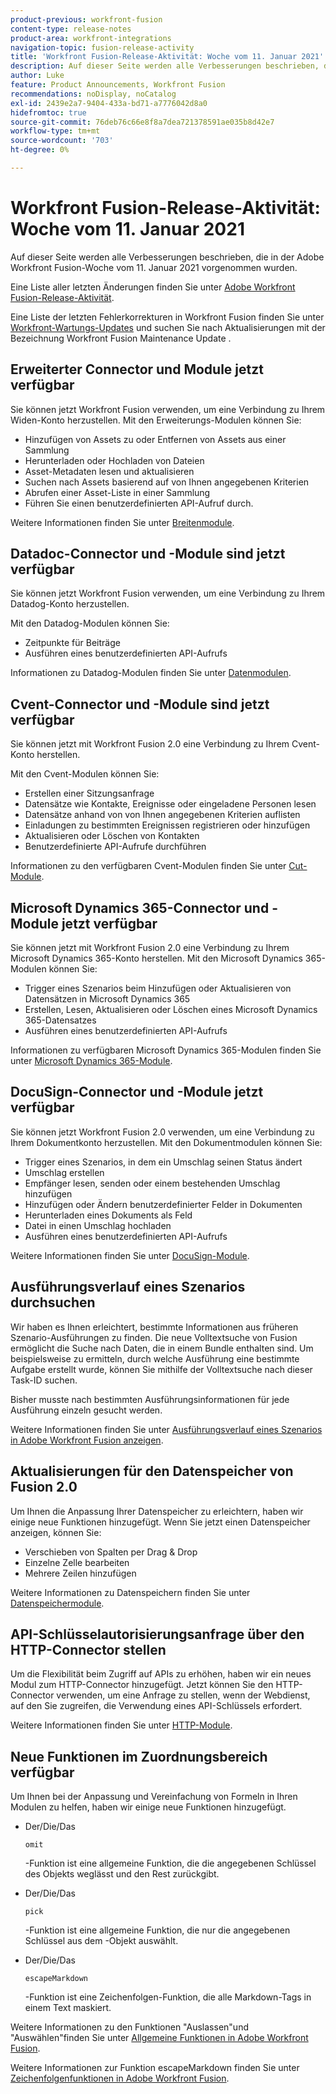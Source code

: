 ```yaml
---
product-previous: workfront-fusion
content-type: release-notes
product-area: workfront-integrations
navigation-topic: fusion-release-activity
title: 'Workfront Fusion-Release-Aktivität: Woche vom 11. Januar 2021'
description: Auf dieser Seite werden alle Verbesserungen beschrieben, die in der Adobe Workfront Fusion-Woche vom 11. Januar 2021 vorgenommen wurden.
author: Luke
feature: Product Announcements, Workfront Fusion
recommendations: noDisplay, noCatalog
exl-id: 2439e2a7-9404-433a-bd71-a7776042d8a0
hidefromtoc: true
source-git-commit: 76deb76c66e8f8a7dea721378591ae035b8d42e7
workflow-type: tm+mt
source-wordcount: '703'
ht-degree: 0%

---
```


# Workfront Fusion-Release-Aktivität: Woche vom 11. Januar 2021

Auf dieser Seite werden alle Verbesserungen beschrieben, die in der Adobe Workfront Fusion-Woche vom 11. Januar 2021 vorgenommen wurden.

Eine Liste aller letzten Änderungen finden Sie unter [Adobe Workfront Fusion-Release-Aktivität](../../../product-announcements/product-releases/fusion-release-activity/fusion-release-activity.md).

Eine Liste der letzten Fehlerkorrekturen in Workfront Fusion finden Sie unter [Workfront-Wartungs-Updates](https://experienceleague.adobe.com/docs/workfront-known-issues/releases/current-updates.html) und suchen Sie nach Aktualisierungen mit der Bezeichnung Workfront Fusion Maintenance Update .

## Erweiterter Connector und Module jetzt verfügbar

Sie können jetzt Workfront Fusion verwenden, um eine Verbindung zu Ihrem Widen-Konto herzustellen. Mit den Erweiterungs-Modulen können Sie:

* Hinzufügen von Assets zu oder Entfernen von Assets aus einer Sammlung
* Herunterladen oder Hochladen von Dateien
* Asset-Metadaten lesen und aktualisieren
* Suchen nach Assets basierend auf von Ihnen angegebenen Kriterien
* Abrufen einer Asset-Liste in einer Sammlung
* Führen Sie einen benutzerdefinierten API-Aufruf durch.

Weitere Informationen finden Sie unter [Breitenmodule](../../../workfront-fusion/apps-and-their-modules/widen-modules.md).

## Datadoc-Connector und -Module sind jetzt verfügbar

Sie können jetzt Workfront Fusion verwenden, um eine Verbindung zu Ihrem Datadog-Konto herzustellen.

Mit den Datadog-Modulen können Sie:

* Zeitpunkte für Beiträge
* Ausführen eines benutzerdefinierten API-Aufrufs

Informationen zu Datadog-Modulen finden Sie unter [Datenmodulen](../../../workfront-fusion/apps-and-their-modules/datadog-modules.md).

## Cvent-Connector und -Module sind jetzt verfügbar

Sie können jetzt mit Workfront Fusion 2.0 eine Verbindung zu Ihrem Cvent-Konto herstellen.

Mit den Cvent-Modulen können Sie:

* Erstellen einer Sitzungsanfrage
* Datensätze wie Kontakte, Ereignisse oder eingeladene Personen lesen
* Datensätze anhand von von Ihnen angegebenen Kriterien auflisten
* Einladungen zu bestimmten Ereignissen registrieren oder hinzufügen
* Aktualisieren oder Löschen von Kontakten
* Benutzerdefinierte API-Aufrufe durchführen

Informationen zu den verfügbaren Cvent-Modulen finden Sie unter [Cut-Module](../../../workfront-fusion/apps-and-their-modules/cvent-modules.md).

## Microsoft Dynamics 365-Connector und -Module jetzt verfügbar

Sie können jetzt mit Workfront Fusion 2.0 eine Verbindung zu Ihrem Microsoft Dynamics 365-Konto herstellen. Mit den Microsoft Dynamics 365-Modulen können Sie:

* Trigger eines Szenarios beim Hinzufügen oder Aktualisieren von Datensätzen in Microsoft Dynamics 365
* Erstellen, Lesen, Aktualisieren oder Löschen eines Microsoft Dynamics 365-Datensatzes
* Ausführen eines benutzerdefinierten API-Aufrufs

Informationen zu verfügbaren Microsoft Dynamics 365-Modulen finden Sie unter [Microsoft Dynamics 365-Module](../../../workfront-fusion/apps-and-their-modules/microsoft-dynamics-365-modules.md).

## DocuSign-Connector und -Module jetzt verfügbar

Sie können jetzt Workfront Fusion 2.0 verwenden, um eine Verbindung zu Ihrem Dokumentkonto herzustellen. Mit den Dokumentmodulen können Sie:

* Trigger eines Szenarios, in dem ein Umschlag seinen Status ändert
* Umschlag erstellen
* Empfänger lesen, senden oder einem bestehenden Umschlag hinzufügen
* Hinzufügen oder Ändern benutzerdefinierter Felder in Dokumenten
* Herunterladen eines Dokuments als Feld
* Datei in einen Umschlag hochladen
* Ausführen eines benutzerdefinierten API-Aufrufs

Weitere Informationen finden Sie unter [DocuSign-Module](../../../workfront-fusion/apps-and-their-modules/docusign-modules.md).

## Ausführungsverlauf eines Szenarios durchsuchen

Wir haben es Ihnen erleichtert, bestimmte Informationen aus früheren Szenario-Ausführungen zu finden. Die neue Volltextsuche von Fusion ermöglicht die Suche nach Daten, die in einem Bundle enthalten sind. Um beispielsweise zu ermitteln, durch welche Ausführung eine bestimmte Aufgabe erstellt wurde, können Sie mithilfe der Volltextsuche nach dieser Task-ID suchen.

Bisher musste nach bestimmten Ausführungsinformationen für jede Ausführung einzeln gesucht werden.

Weitere Informationen finden Sie unter [Ausführungsverlauf eines Szenarios in Adobe Workfront Fusion anzeigen](../../../workfront-fusion/scenarios/view-scenario-execution-history.md).

## Aktualisierungen für den Datenspeicher von Fusion 2.0

Um Ihnen die Anpassung Ihrer Datenspeicher zu erleichtern, haben wir einige neue Funktionen hinzugefügt. Wenn Sie jetzt einen Datenspeicher anzeigen, können Sie:

* Verschieben von Spalten per Drag &amp; Drop
* Einzelne Zelle bearbeiten
* Mehrere Zeilen hinzufügen

Weitere Informationen zu Datenspeichern finden Sie unter [Datenspeichermodule](../../../workfront-fusion/apps-and-their-modules/data-store-modules.md).

## API-Schlüsselautorisierungsanfrage über den HTTP-Connector stellen

Um die Flexibilität beim Zugriff auf APIs zu erhöhen, haben wir ein neues Modul zum HTTP-Connector hinzugefügt. Jetzt können Sie den HTTP-Connector verwenden, um eine Anfrage zu stellen, wenn der Webdienst, auf den Sie zugreifen, die Verwendung eines API-Schlüssels erfordert.

Weitere Informationen finden Sie unter [HTTP-Module](../../../workfront-fusion/apps-and-their-modules/http-modules/http-modules-1.md).

## Neue Funktionen im Zuordnungsbereich verfügbar

Um Ihnen bei der Anpassung und Vereinfachung von Formeln in Ihren Modulen zu helfen, haben wir einige neue Funktionen hinzugefügt.

* Der/Die/Das

  ```
  omit
  ```

  -Funktion ist eine allgemeine Funktion, die die angegebenen Schlüssel des Objekts weglässt und den Rest zurückgibt.
* Der/Die/Das

  ```
  pick
  ```

  -Funktion ist eine allgemeine Funktion, die nur die angegebenen Schlüssel aus dem -Objekt auswählt.
* Der/Die/Das

  ```
  escapeMarkdown
  ```

  -Funktion ist eine Zeichenfolgen-Funktion, die alle Markdown-Tags in einem Text maskiert.

Weitere Informationen zu den Funktionen &quot;Auslassen&quot;und &quot;Auswählen&quot;finden Sie unter [Allgemeine Funktionen in Adobe Workfront Fusion](../../../workfront-fusion/functions/general-functions.md).

Weitere Informationen zur Funktion escapeMarkdown finden Sie unter [Zeichenfolgenfunktionen in Adobe Workfront Fusion](../../../workfront-fusion/functions/string-functions.md).
